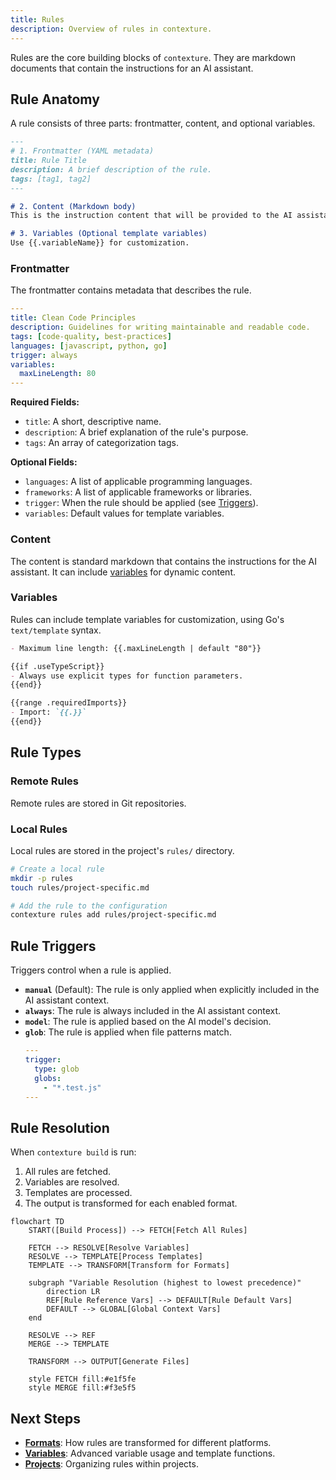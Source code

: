 ```yaml
---
title: Rules
description: Overview of rules in contexture.
---
```

Rules are the core building blocks of `contexture`. They are markdown documents that contain the instructions for an AI assistant.

## Rule Anatomy

A rule consists of three parts: frontmatter, content, and optional variables.

```markdown
---
# 1. Frontmatter (YAML metadata)
title: Rule Title
description: A brief description of the rule.
tags: [tag1, tag2]
---

# 2. Content (Markdown body)
This is the instruction content that will be provided to the AI assistant.

# 3. Variables (Optional template variables)
Use {{.variableName}} for customization.
```

### Frontmatter

The frontmatter contains metadata that describes the rule.

```yaml
---
title: Clean Code Principles
description: Guidelines for writing maintainable and readable code.
tags: [code-quality, best-practices]
languages: [javascript, python, go]
trigger: always
variables:
  maxLineLength: 80
---
```

**Required Fields:**
-   `title`: A short, descriptive name.
-   `description`: A brief explanation of the rule's purpose.
-   `tags`: An array of categorization tags.

**Optional Fields:**
-   `languages`: A list of applicable programming languages.
-   `frameworks`: A list of applicable frameworks or libraries.
-   `trigger`: When the rule should be applied (see [Triggers](#rule-triggers)).
-   `variables`: Default values for template variables.

### Content

The content is standard markdown that contains the instructions for the AI assistant. It can include [variables](#variables) for dynamic content.

### Variables

Rules can include template variables for customization, using Go's `text/template` syntax.

```markdown
- Maximum line length: {{.maxLineLength | default "80"}}

{{if .useTypeScript}}
- Always use explicit types for function parameters.
{{end}}

{{range .requiredImports}}
- Import: `{{.}}`
{{end}}
```

## Rule Types

### Remote Rules

Remote rules are stored in Git repositories.

### Local Rules

Local rules are stored in the project's `rules/` directory.

```bash
# Create a local rule
mkdir -p rules
touch rules/project-specific.md

# Add the rule to the configuration
contexture rules add rules/project-specific.md
```

## Rule Triggers

Triggers control when a rule is applied.

-   **`manual`** (Default): The rule is only applied when explicitly included in the AI assistant context.
-   **`always`**: The rule is always included in the AI assistant context.
-   **`model`**: The rule is applied based on the AI model's decision.
-   **`glob`**: The rule is applied when file patterns match.
    ```yaml
    ---
    trigger:
      type: glob
      globs:
        - "*.test.js"
    ---
    ```

## Rule Resolution

When `contexture build` is run:
1.  All rules are fetched.
2.  Variables are resolved.
3.  Templates are processed.
4.  The output is transformed for each enabled format.

```mermaid
flowchart TD
    START([Build Process]) --> FETCH[Fetch All Rules]

    FETCH --> RESOLVE[Resolve Variables]
    RESOLVE --> TEMPLATE[Process Templates]
    TEMPLATE --> TRANSFORM[Transform for Formats]

    subgraph "Variable Resolution (highest to lowest precedence)"
        direction LR
        REF[Rule Reference Vars] --> DEFAULT[Rule Default Vars]
        DEFAULT --> GLOBAL[Global Context Vars]
    end

    RESOLVE --> REF
    MERGE --> TEMPLATE

    TRANSFORM --> OUTPUT[Generate Files]

    style FETCH fill:#e1f5fe
    style MERGE fill:#f3e5f5
```

## Next Steps

-   **[Formats](./formats)**: How rules are transformed for different platforms.
-   **[Variables](./variables)**: Advanced variable usage and template functions.
-   **[Projects](./projects)**: Organizing rules within projects.
